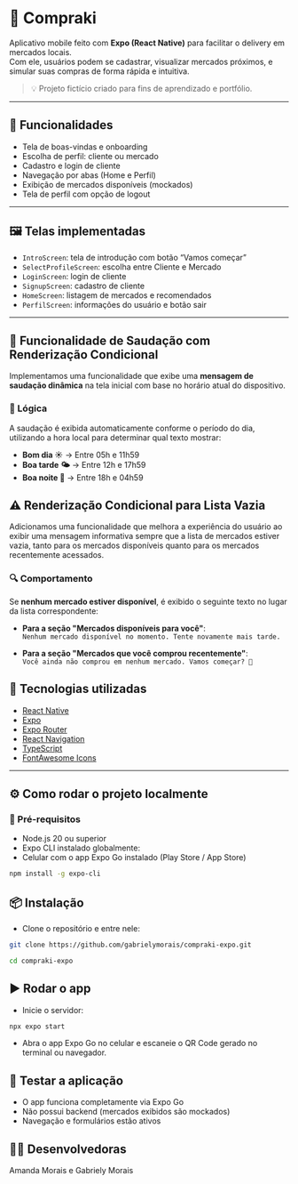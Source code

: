 # 🛒 Compraki

Aplicativo mobile feito com **Expo (React Native)** para facilitar o delivery em mercados locais.  
Com ele, usuários podem se cadastrar, visualizar mercados próximos, e simular suas compras de forma rápida e intuitiva.

> 💡 Projeto fictício criado para fins de aprendizado e portfólio.

---

## 📱 Funcionalidades

- Tela de boas-vindas e onboarding
- Escolha de perfil: cliente ou mercado
- Cadastro e login de cliente
- Navegação por abas (Home e Perfil)
- Exibição de mercados disponíveis (mockados)
- Tela de perfil com opção de logout

---

## 🖼️ Telas implementadas

- `IntroScreen`: tela de introdução com botão “Vamos começar”
- `SelectProfileScreen`: escolha entre Cliente e Mercado
- `LoginScreen`: login de cliente
- `SignupScreen`: cadastro de cliente
- `HomeScreen`: listagem de mercados e recomendados
- `PerfilScreen`: informações do usuário e botão sair

---
## 👋 Funcionalidade de Saudação com Renderização Condicional

Implementamos uma funcionalidade que exibe uma **mensagem de saudação dinâmica** na tela inicial com base no horário atual do dispositivo.

### 🧠 Lógica

A saudação é exibida automaticamente conforme o período do dia, utilizando a hora local para determinar qual texto mostrar:

- **Bom dia ☀️** → Entre 05h e 11h59  
- **Boa tarde 🌤️** → Entre 12h e 17h59  
- **Boa noite 🌙** → Entre 18h e 04h59

## ⚠️ Renderização Condicional para Lista Vazia

Adicionamos uma funcionalidade que melhora a experiência do usuário ao exibir uma mensagem informativa sempre que a lista de mercados estiver vazia, tanto para os mercados disponíveis quanto para os mercados recentemente acessados.

### 🔍 Comportamento

Se **nenhum mercado estiver disponível**, é exibido o seguinte texto no lugar da lista correspondente:

- **Para a seção "Mercados disponíveis para você"**:  
  `Nenhum mercado disponível no momento. Tente novamente mais tarde.`

- **Para a seção "Mercados que você comprou recentemente"**:  
  `Você ainda não comprou em nenhum mercado. Vamos começar? 🛒`

## 🚀 Tecnologias utilizadas

- [React Native](https://reactnative.dev/)
- [Expo](https://expo.dev/)
- [Expo Router](https://expo.github.io/router/)
- [React Navigation](https://reactnavigation.org/)
- [TypeScript](https://www.typescriptlang.org/)
- [FontAwesome Icons](https://fontawesome.com/)

---

## ⚙️ Como rodar o projeto localmente

### 🔧 Pré-requisitos

- Node.js 20 ou superior
- Expo CLI instalado globalmente:
- Celular com o app Expo Go instalado (Play Store / App Store)
```bash
npm install -g expo-cli
```
## 📦 Instalação
- Clone o repositório e entre nele:

```bash
git clone https://github.com/gabrielymorais/compraki-expo.git
```
```bash
cd compraki-expo
```

## ▶️ Rodar o app
- Inicie o servidor:
```bash
npx expo start
```
- Abra o app Expo Go no celular e escaneie o QR Code gerado no terminal ou navegador.

## 🧪 Testar a aplicação
- O app funciona completamente via Expo Go
- Não possui backend (mercados exibidos são mockados)
- Navegação e formulários estão ativos

## 👩‍💻 Desenvolvedoras
Amanda Morais e Gabriely Morais

